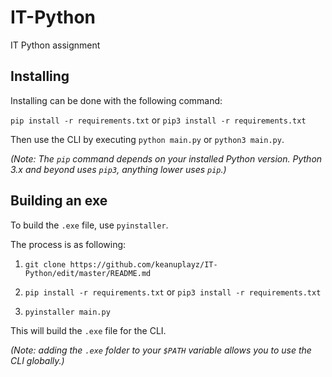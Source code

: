 
# IT-Python

IT Python assignment

## Installing

Installing can be done with the following command:

```pip install -r requirements.txt``` or ```pip3 install -r requirements.txt```

Then use the CLI by executing `python main.py` or `python3 main.py`.

*(Note: The `pip` command depends on your installed Python version. Python 3.x and beyond uses `pip3`, anything lower uses `pip`.)*

## Building an exe

To build the `.exe` file, use `pyinstaller`.

The process is as following:

1. ```git clone https://github.com/keanuplayz/IT-Python/edit/master/README.md```

2. ```pip install -r requirements.txt``` or ```pip3 install -r requirements.txt```

3. ```pyinstaller main.py```

This will build the `.exe` file for the CLI.

*(Note: adding the `.exe` folder to your `$PATH` variable allows you to use the CLI globally.)*

